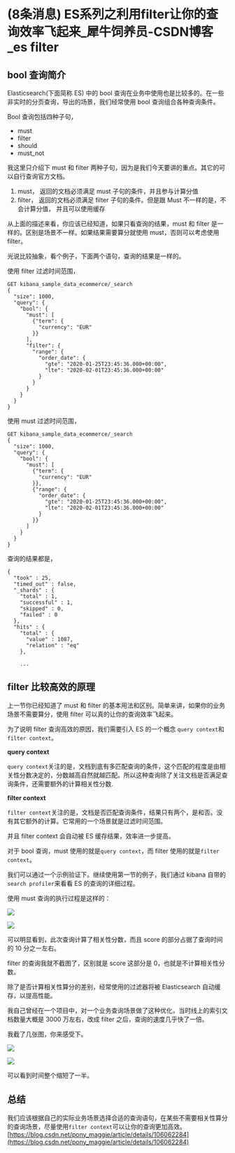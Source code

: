 # (8条消息) ES系列之利用filter让你的查询效率飞起来_犀牛饲养员-CSDN博客_es filter
## bool 查询简介

Elasticsearch(下面简称 ES) 中的 bool 查询在业务中使用也是比较多的。在一些非实时的分页查询，导出的场景，我们经常使用 bool 查询组合各种查询条件。

Bool 查询包括四种子句，

-   must
-   filter
-   should
-   must_not

我这里只介绍下 must 和 filter 两种子句，因为是我们今天要讲的重点。其它的可以自行查询官方文档。

1.  must， 返回的文档必须满足 must 子句的条件，并且参与计算分值
2.  filter， 返回的文档必须满足 filter 子句的条件。但是跟 Must 不一样的是，不会计算分值， 并且可以使用缓存

从上面的描述来看，你应该已经知道，如果只看查询的结果，must 和 filter 是一样的。区别是场景不一样。如果结果需要算分就使用 must，否则可以考虑使用 filter。

光说比较抽象，看个例子，下面两个语句，查询的结果是一样的。

使用 filter 过滤时间范围，

```
GET kibana_sample_data_ecommerce/_search
{
  "size": 1000, 
  "query": {
    "bool": {
      "must": [
        {"term": {
          "currency": "EUR"
        }}
      ],
      "filter": {
        "range": {
          "order_date": {
            "gte": "2020-01-25T23:45:36.000+00:00",
            "lte": "2020-02-01T23:45:36.000+00:00"
          }
        }
      }
    }
  }
}

```

使用 must 过滤时间范围，

```
GET kibana_sample_data_ecommerce/_search
{
  "size": 1000, 
  "query": {
    "bool": {
      "must": [
        {"term": {
          "currency": "EUR"
        }},
        {"range": {
          "order_date": {
            "gte": "2020-01-25T23:45:36.000+00:00",
            "lte": "2020-02-01T23:45:36.000+00:00"
          }
        }}
      ]
    }
  }
}

```

查询的结果都是，

```
{
  "took" : 25,
  "timed_out" : false,
  "_shards" : {
    "total" : 1,
    "successful" : 1,
    "skipped" : 0,
    "failed" : 0
  },
  "hits" : {
    "total" : {
      "value" : 1087,
      "relation" : "eq"
    },
    
    ...

```

## filter 比较高效的原理

上一节你已经知道了 must 和 filter 的基本用法和区别。简单来讲，如果你的业务场景不需要算分，使用 filter 可以真的让你的查询效率飞起来。

为了说明 filter 查询高效的原因，我们需要引入 ES 的一个概念 `query context`和 `filter context`。

**query context**

`query context`关注的是，文档到底有多匹配查询的条件，这个匹配的程度是由相关性分数决定的，分数越高自然就越匹配。所以这种查询除了关注文档是否满足查询条件，还需要额外的计算相关性分数.

**filter context**

`filter context`关注的是，文档是否匹配查询条件，结果只有两个，是和否。没有其它额外的计算。它常用的一个场景就是过滤时间范围。

并且 filter context 会自动被 ES 缓存结果，效率进一步提高。

对于 bool 查询，must 使用的就是`query context`，而 filter 使用的就是`filter context`。

我们可以通过一个示例验证下。继续使用第一节的例子，我们通过 kibana 自带的`search profiler`来看看 ES 的查询的详细过程。

使用 must 查询的执行过程是这样的：

![](https://img-blog.csdnimg.cn/20200511205149570.jpg?x-oss-process=image/watermark,type_ZmFuZ3poZW5naGVpdGk,shadow_10,text_aHR0cHM6Ly9ibG9nLmNzZG4ubmV0L3BvbnlfbWFnZ2ll,size_16,color_FFFFFF,t_70)

![](https://img-blog.csdnimg.cn/20200511205200279.jpg?x-oss-process=image/watermark,type_ZmFuZ3poZW5naGVpdGk,shadow_10,text_aHR0cHM6Ly9ibG9nLmNzZG4ubmV0L3BvbnlfbWFnZ2ll,size_16,color_FFFFFF,t_70)

可以明显看到，此次查询计算了相关性分数，而且 score 的部分占据了查询时间的 10 分之一左右。

filter 的查询我就不截图了，区别就是 score 这部分是 0，也就是不计算相关性分数。

除了是否计算相关性算分的差别，经常使用的过滤器将被 Elasticsearch 自动缓存，以提高性能。

我自己曾经在一个项目中，对一个业务查询场景做了这种优化，当时线上的索引文档数量大概是 3000 万左右，改成 filter 之后，查询的速度几乎快了一倍。

我截了几张图，你来感受下。

![](https://img-blog.csdnimg.cn/20200511205213547.jpg?x-oss-process=image/watermark,type_ZmFuZ3poZW5naGVpdGk,shadow_10,text_aHR0cHM6Ly9ibG9nLmNzZG4ubmV0L3BvbnlfbWFnZ2ll,size_16,color_FFFFFF,t_70)

![](https://img-blog.csdnimg.cn/20200511205226898.jpg?x-oss-process=image/watermark,type_ZmFuZ3poZW5naGVpdGk,shadow_10,text_aHR0cHM6Ly9ibG9nLmNzZG4ubmV0L3BvbnlfbWFnZ2ll,size_16,color_FFFFFF,t_70)

可以看到时间整个缩短了一半。

## 总结

我们应该根据自己的实际业务场景选择合适的查询语句，在某些不需要相关性算分的查询场景，尽量使用`filter context`可以让你的查询更加高效。 
 [https://blog.csdn.net/pony_maggie/article/details/106062284](https://blog.csdn.net/pony_maggie/article/details/106062284)
